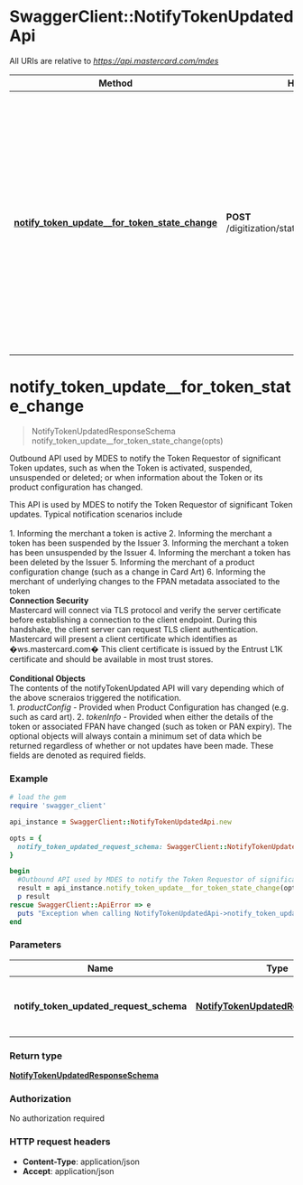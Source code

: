 # SwaggerClient::NotifyTokenUpdatedApi

All URIs are relative to *https://api.mastercard.com/mdes*

Method | HTTP request | Description
------------- | ------------- | -------------
[**notify_token_update__for_token_state_change**](NotifyTokenUpdatedApi.md#notify_token_update__for_token_state_change) | **POST** /digitization/static/1/0/notifyTokenUpdated | Outbound API used by MDES to notify the Token Requestor of significant Token updates, such as when the Token is activated, suspended, unsuspended or deleted; or when information about the Token or its product configuration has changed.


# **notify_token_update__for_token_state_change**
> NotifyTokenUpdatedResponseSchema notify_token_update__for_token_state_change(opts)

Outbound API used by MDES to notify the Token Requestor of significant Token updates, such as when the Token is activated, suspended, unsuspended or deleted; or when information about the Token or its product configuration has changed.

This API is used by MDES to notify the Token Requestor of significant Token updates. Typical notification scenarios include  <br> <br>  1. Informing the merchant a token is active 2. Informing the merchant a token has been suspended by the Issuer 3. Informing the merchant a token has been unsuspended by the Issuer 4. Informing the merchant a token has been deleted by the Issuer 5. Informing the merchant of a product configuration change (such as a change in Card Art) 6. Informing the merchant of underlying changes to the FPAN metadata associated to the token<br>   __Connection Security__<br> Mastercard will connect via TLS protocol and verify the server certificate before establishing a connection to the client endpoint. During this handshake, the client server can request TLS client authentication. Mastercard will present a client certificate which identifies as �ws.mastercard.com� This client certificate is issued by the Entrust L1K certificate and should be available in most trust stores.  <br><br> __Conditional Objects__<br> The contents of the notifyTokenUpdated API will vary depending which of the above scneraios triggered the notification. <br>   1. *productConfig* - Provided when Product Configuration has changed (e.g. such as card art).      2. *tokenInfo* - Provided when either the details of the token or associated FPAN have changed (such as token or PAN expiry).      The optional objects will always contain a minimum set of data which be returned regardless of whether or not updates have been made. These fields are denoted as required fields.<br>     

### Example
```ruby
# load the gem
require 'swagger_client'

api_instance = SwaggerClient::NotifyTokenUpdatedApi.new

opts = { 
  notify_token_updated_request_schema: SwaggerClient::NotifyTokenUpdatedRequestSchema.new # NotifyTokenUpdatedRequestSchema | Contains the details of the request message. 
}

begin
  #Outbound API used by MDES to notify the Token Requestor of significant Token updates, such as when the Token is activated, suspended, unsuspended or deleted; or when information about the Token or its product configuration has changed.
  result = api_instance.notify_token_update__for_token_state_change(opts)
  p result
rescue SwaggerClient::ApiError => e
  puts "Exception when calling NotifyTokenUpdatedApi->notify_token_update__for_token_state_change: #{e}"
end
```

### Parameters

Name | Type | Description  | Notes
------------- | ------------- | ------------- | -------------
 **notify_token_updated_request_schema** | [**NotifyTokenUpdatedRequestSchema**](NotifyTokenUpdatedRequestSchema.md)| Contains the details of the request message.  | [optional] 

### Return type

[**NotifyTokenUpdatedResponseSchema**](NotifyTokenUpdatedResponseSchema.md)

### Authorization

No authorization required

### HTTP request headers

 - **Content-Type**: application/json
 - **Accept**: application/json



